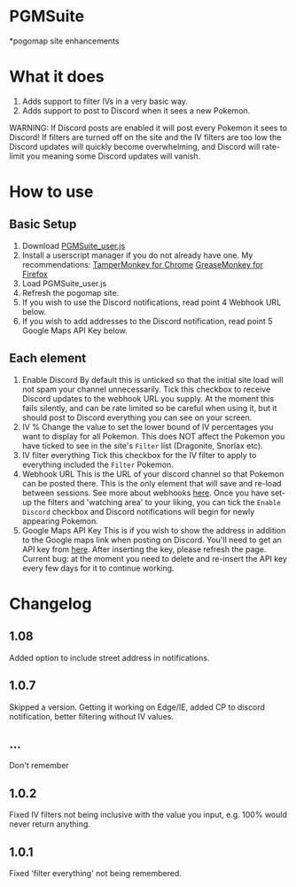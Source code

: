 # PGMSuite
\*pogomap site enhancements

# What it does
1. Adds support to filter IVs in a very basic way.
2. Adds support to post to Discord when it sees a new Pokemon.

WARNING: If Discord posts are enabled it will post every Pokemon it sees to Discord! If filters are turned off on the site and the IV filters are too low the Discord updates will quickly become overwhelming, and Discord will rate-limit you meaning some Discord updates will vanish.

# How to use
## Basic Setup
1. Download [PGMSuite_user.js](https://raw.githubusercontent.com/Slimmmo/PGMSuite/master/PGMSuite_user.js)
2. Install a userscript manager if you do not already have one.
My recommendations: 
[TamperMonkey for Chrome](https://chrome.google.com/webstore/detail/tampermonkey/dhdgffkkebhmkfjojejmpbldmpobfkfo?hl=en)
[GreaseMonkey for Firefox](https://addons.mozilla.org/en-US/firefox/addon/greasemonkey/)
3. Load PGMSuite_user.js
4. Refresh the pogomap site.
5. If you wish to use the Discord notifications, read point 4 Webhook URL below.
6. If you wish to add addresses to the Discord notification, read point 5 Google Maps API Key below.

## Each element
1. Enable Discord
By default this is unticked so that the initial site load will not spam your channel unnecessarily. Tick this checkbox to receive Discord updates to the webhook URL you supply. At the moment this fails silently, and can be rate limited so be careful when using it, but it should post to Discord everything you can see on your screen.
2. IV %
Change the value to set the lower bound of IV percentages you want to display for all Pokemon. This does NOT affect the Pokemon you have ticked to see in the site's `Filter` list (Dragonite, Snorlax etc).
3. IV filter everything
Tick this checkbox for the IV filter to apply to everything included the `Filter` Pokemon.
4. Webhook URL
This is the URL of your discord channel so that Pokemon can be posted there. This is the only element that will save and re-load between sessions. See more about webhooks [here](https://support.discordapp.com/hc/en-us/articles/228383668-Intro-to-Webhooks). Once you have set-up the filters and 'watching area' to your liking, you can tick the `Enable Discord` checkbox and Discord notifications will begin for newly appearing Pokemon.
5. Google Maps API Key
This is if you wish to show the address in addition to the Google maps link when posting on Discord. You'll need to get an API key from [here](https://developers.google.com/maps/documentation/javascript/get-api-key). After inserting the key, please refresh the page. Current bug: at the moment you need to delete and re-insert the API key every few days for it to continue working.

# Changelog
## 1.08
Added option to include street address in notifications. 
## 1.0.7
Skipped a version. Getting it working on Edge/IE, added CP to discord notification, better filtering without IV values.
## ...
Don't remember
## 1.0.2
Fixed IV filters not being inclusive with the value you input, e.g. 100% would never return anything.
## 1.0.1
Fixed 'filter everything' not being remembered.
